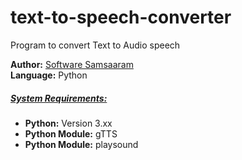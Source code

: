 # text-to-speech-converter
Program to convert Text to Audio speech

<b>Author:</b> [Software Samsaaram](https://instagram.com/software_samsaaram)</br>
<b>Language:</b> Python

<u><h5>System Requirements:</h5></u>
  * <b>Python:</b> Version 3.xx</br>
  * <b>Python Module:</b> gTTS</br>
  * <b>Python Module:</b> playsound
